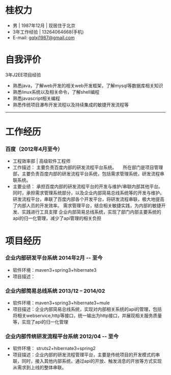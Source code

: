 # 桂权力
- 男 | 1987年12月 | 现居住于北京
- 3年工作经验 | 13264064668(手机)
- E-mail: gqlxj1987@gmail.com

# 自我评价
3年J2EE项目经验
- 熟悉java，了解web开发的相关web开发框架，了解mysql等数据库相关知识
- 熟悉linux系统以及相关命令，了解shell编程
- 熟悉javascript相关编程
- 熟悉传统项目瀑布开发流程以及持续集成的敏捷开发流程等

---

# 工作经历

### 百度（2012年4月至今）
- 工程效率部 | 高级软件工程师
- 工作描述：
    主要负责百度内部的研发流程平台系统。     所在部门是项目管理部，主要负责百度内部的研发流程平台系统，包括需求管理系统，研发流程串联系统。
- 主要业绩：
    承担百度内部的研发流程平台的开发与维护/串联内部其他平台。同时，承担需求管理系统部分，以及企业内部简易总线系统等的开发与维护。
    研发流程平台，串联了百度内部各个开发平台，将研发流程串联，极大地提高了内部人员的开发效率。
    需求管理平台，结合相关敏捷实践，为内部的敏捷开发、实践进行工具支撑
    企业内部简易总线系统，实现了部门内部主要系统的api的归一化管理，减少了api管理的相关负担


# 项目经历

### 企业内部研发平台系统 2014年2月 -- 至今
- 软件环境：maven3+spring3+hibernate3
- 项目描述：



### 企业内部简易总线系统 2013/12 – 2014/02
- 软件环境：maven3+spring3+hibernate3+mule
- 项目描述：企业内部简易总线系统，实现对内部相关系统的api的管理，包括将相关webservice,http等接口，统一输出为http接口，并展现相关服务质量等，实现了api的归一化管理

### 企业内部传统研发流程平台系统  2012/04 -- 至今  
- 软件环境： struts2+hibernate3+spring2
- 项目描述：企业内部的研发流程管理平台，主要是传统项目的开发模式的串联，同时，接入其他内部系统，通过api的开放、触发消息的开放等方式实现从需求到上线的整体串联。
